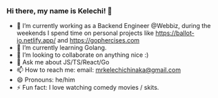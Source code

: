 ### Hi there, my name is Kelechi! 👋

- 🔭 I’m currently working as a Backend Engineer @Webbiz, during the weekends I spend time on personal projects like https://ballot-io.netlify.app/ and https://gophercises.com
- 🌱 I’m currently learning Golang.
- 👯 I’m looking to collaborate on anything nice :)
- 💬 Ask me about JS/TS/React/Go 
- 📫 How to reach me: email: mrkelechichinaka@gmail.com
- 😄 Pronouns: he/him
- ⚡ Fun fact: I love watching comedy movies / skits.
